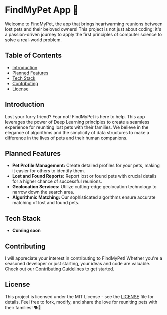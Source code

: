# FindMyPet App 🐾

Welcome to FindMyPet, the app that brings heartwarming reunions between lost pets and their beloved owners! This project is not just about coding; it's a passion-driven journey to apply the first principles of computer science to solve a real-world problem.

## Table of Contents

- [Introduction](#introduction)
- [Planned Features](#planned-features)
- [Tech Stack](#tech-stack)
- [Contributing](#contributing)
- [License](#license)

## Introduction

Lost your furry friend? Fear not! FindMyPet is here to help. This app leverages the power of Deep Learning principles to create a seamless experience for reuniting lost pets with their families. We believe in the elegance of algorithms and the simplicity of data structures to make a difference in the lives of pets and their human companions.

## Planned Features

- **Pet Profile Management:** Create detailed profiles for your pets, making it easier for others to identify them.
- **Lost and Found Reports:** Report lost or found pets with crucial details for a higher chance of successful reunions.
- **Geolocation Services:** Utilize cutting-edge geolocation technology to narrow down the search area.
- **Algorithmic Matching:** Our sophisticated algorithms ensure accurate matching of lost and found pets.

## Tech Stack

- **Coming soon**

## Contributing

I will appreciate your interest in contributing to FindMyPet! Whether you're a seasoned developer or just starting, your ideas and code are valuable. Check out our [Contributing Guidelines](CONTRIBUTING.md) to get started.

## License

This project is licensed under the MIT License - see the [LICENSE](LICENSE) file for details. Feel free to fork, modify, and share the love for reuniting pets with their families! 🐕🏡
